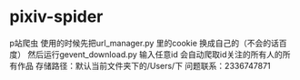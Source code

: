 # pixiv-spider
p站爬虫
使用的时候先把url_manager.py 里的cookie 换成自己的（不会的话百度）
然后运行gevent_download.py 输入任意id 会自动爬取id关注的所有人的所有作品
存储路径：默认当前文件夹下的/Users/下
问题联系：2336747871
